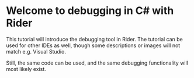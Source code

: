 # Welcome to debugging in C# with Rider
This tutorial will introduce the debugging tool in Rider. The tutorial can be used for other IDEs as well, though some descriptions or images will not match e.g. Visual Studio.

Still, the same code can be used, and the same debugging functionality will most likely exist.